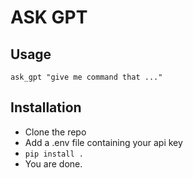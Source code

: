 # ASK GPT

## Usage

`ask_gpt "give me command that ..."`

## Installation

- Clone the repo
- Add a .env file containing your api key
- `pip install .`
- You are done.
